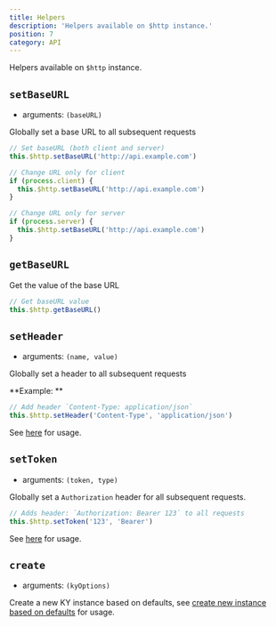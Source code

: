 ```yaml
---
title: Helpers
description: 'Helpers available on $http instance.'
position: 7
category: API
--- 
```


<alert type="info">

Helpers available on `$http` instance.

</alert>

## `setBaseURL`

- arguments: `(baseURL)`

Globally set a base URL to all subsequent requests

```js
// Set baseURL (both client and server)
this.$http.setBaseURL('http://api.example.com')

// Change URL only for client
if (process.client) {
  this.$http.setBaseURL('http://api.example.com')
}

// Change URL only for server
if (process.server) {
  this.$http.setBaseURL('http://api.example.com')
}
```

## `getBaseURL`

Get the value of the base URL

```js
// Get baseURL value
this.$http.getBaseURL()
```

## `setHeader`

- arguments: `(name, value)`

Globally set a header to all subsequent requests

**Example: **
```js
// Add header `Content-Type: application/json`
this.$http.setHeader('Content-Type', 'application/json')
```

See [here](/advanced#header-helpers) for usage.

## `setToken`

- arguments: `(token, type)`

Globally set a `Authorization` header for all subsequent requests.

```js
// Adds header: `Authorization: Bearer 123` to all requests
this.$http.setToken('123', 'Bearer')
```

See [here](/advanced#settokentoken-type) for usage.

## `create`

- arguments: `(kyOptions)`

Create a new KY instance based on defaults, see [create new instance based on defaults](/advanced#create-new-instance-based-on-defaults) for usage.
